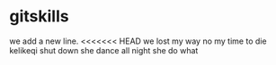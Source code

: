 # gitskills
we add a new line.
<<<<<<< HEAD
we lost my way
no my time to die
kelikeqi
shut down
she dance all night
she do what
